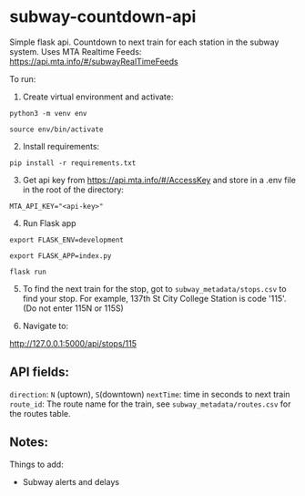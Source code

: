 # subway-countdown-api
Simple flask api. Countdown to next train for each station in the subway system. 
Uses MTA Realtime Feeds: https://api.mta.info/#/subwayRealTimeFeeds

To run:

1) Create virtual environment and activate:

`python3 -m venv env`

`source env/bin/activate`

2) Install requirements:

`pip install -r requirements.txt`

3) Get api key from https://api.mta.info/#/AccessKey and store in a .env file in the root of the directory:

`MTA_API_KEY="<api-key>"`

4) Run Flask app

`export FLASK_ENV=development`

`export FLASK_APP=index.py`

`flask run`

5) To find the next train for the stop, got to `subway_metadata/stops.csv` to find your stop. For example, 137th St City College Station is code '115'. (Do not enter 115N or 115S)

6) Navigate to:

http://127.0.0.1:5000/api/stops/115

## API fields:

`direction`: `N` (uptown), `S`(downtown)
`nextTime`: time in seconds to next train
`route_id`: The route name for the train, see `subway_metadata/routes.csv` for the routes table.

## Notes:
Things to add:
- Subway alerts and delays